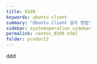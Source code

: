 ```yaml
---
title: 0109
keywords: ubuntu client
summary: "Ubuntu Client 설치 방법"
sidebar: systemoperation_sidebar
permalink: centos_0109.html
folder: product2
---
```



ddd
